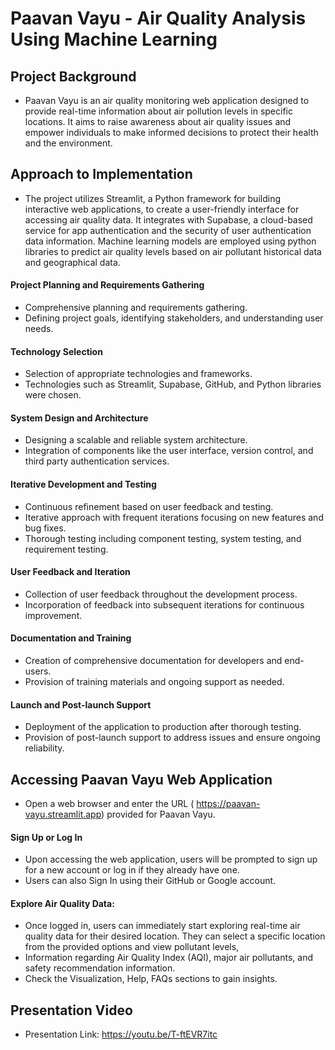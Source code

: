 # Paavan Vayu - Air Quality Analysis Using Machine Learning

## Project Background
- Paavan Vayu is an air quality monitoring web application designed to provide real-time information about air pollution levels in specific locations. It aims to raise awareness about air quality issues and empower individuals to make informed decisions to protect their health and the environment.


## Approach to Implementation
- The project utilizes Streamlit, a Python framework for building interactive web applications, to create a user-friendly interface for accessing air quality data. It integrates with Supabase, a cloud-based service for app authentication and the security of user authentication data  information. Machine learning models are employed using python libraries to predict air quality levels based on air pollutant historical data and geographical data.

#### Project Planning and Requirements Gathering
- Comprehensive planning and requirements gathering.
- Defining project goals, identifying stakeholders, and understanding user needs.

#### Technology Selection 
- Selection of appropriate technologies and frameworks.
- Technologies such as Streamlit, Supabase, GitHub, and Python libraries were chosen.

#### System Design and Architecture
- Designing a scalable and reliable system architecture.
- Integration of components like the user interface, version control, and third party authentication services.

#### Iterative Development and Testing
- Continuous refinement based on user feedback and testing.
- Iterative approach with frequent iterations focusing on new features and bug fixes.
- Thorough testing including component testing, system testing, and requirement testing.

#### User Feedback and Iteration
- Collection of user feedback throughout the development process.
- Incorporation of feedback into subsequent iterations for continuous improvement.

#### Documentation and Training
- Creation of comprehensive documentation for developers and end-users.
- Provision of training materials and ongoing support as needed.

#### Launch and Post-launch Support
- Deployment of the application to production after thorough testing.
- Provision of post-launch support to address issues and ensure ongoing reliability.

## Accessing Paavan Vayu Web Application
- Open a web browser and enter the URL ( https://paavan-vayu.streamlit.app) provided for Paavan Vayu.

#### Sign Up or Log In

- Upon accessing the web application, users will be prompted to sign up for a new account or log in if they already have one.
- Users can also Sign In using their GitHub or Google account.

#### Explore Air Quality Data:

- Once logged in, users can immediately start exploring real-time air quality data for their desired location. They can select a specific location from the provided options and view pollutant levels, 
- Information regarding Air Quality Index (AQI), major air pollutants, and safety recommendation information.
- Check the Visualization, Help, FAQs sections to gain insights.

## Presentation Video
- Presentation Link: https://youtu.be/T-ftEVR7itc
